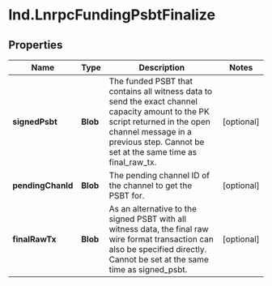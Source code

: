 # lnd.LnrpcFundingPsbtFinalize

## Properties

Name | Type | Description | Notes
------------ | ------------- | ------------- | -------------
**signedPsbt** | **Blob** | The funded PSBT that contains all witness data to send the exact channel capacity amount to the PK script returned in the open channel message in a previous step. Cannot be set at the same time as final_raw_tx. | [optional] 
**pendingChanId** | **Blob** | The pending channel ID of the channel to get the PSBT for. | [optional] 
**finalRawTx** | **Blob** | As an alternative to the signed PSBT with all witness data, the final raw wire format transaction can also be specified directly. Cannot be set at the same time as signed_psbt. | [optional] 


